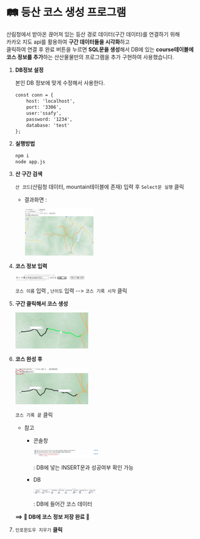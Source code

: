 # 🛤 등산 코스 생성 프로그램
산림청에서 받아온 끊어져 있는 등산 경로 데이터(구간 데이터)를 연결하기 위해<br>카카오 지도 api를 활용하여 **구간 데이터들을 시각화**하고<br>
클릭하여 연결 후 완료 버튼을 누르면 **SQL문을 생성**해서 DB에 있는 **course테이블에 코스 정보를 추가**하는 산산물물만의 프로그램을 추가 구현하여 사용했습니다.

1. **DB정보 설정**

    본인 DB 정보에 맞게 수정해서 사용한다.
    ```
    const conn = {  
        host: 'localhost',
        port: '3306',
        user:'ssafy',
        password: '1234',
        database: 'test'
    };
    ```
2. **실행방법**
    ```
    npm i
    node app.js
    ```
3. **산 구간 검색**

    ```산 코드```(산림청 데이터, mountain테이블에 존재) 입력 후 ```Select문 실행``` 클릭

    * 결과화면 :

        <img src="./img/산검색.png" width="40%" height="30%"></img>


4. **코스 정보 입력**

    <img src="./img/코스정보입력.png" width="40%" height="30%"></img>

    ```코스 이름``` 입력 ,  ```난이도``` 입력 --> ```코스 기록 시작``` 클릭


5. **구간 클릭해서 코스 생성**

    <img src="./img/코스클릭.png" width="40%" height="30%"></img>

6. **코스 완성 후**

    <img src="./img/코스기록완료.png" width="40%" height="30%"></img>

    ```코스 기록 끝``` 클릭
    * 참고

        * 콘솔창

            <img src="./img/참고1.png" width="40%" height="30%"></img>

            : DB에 넣는 INSERT문과 성공여부 확인 가능
        
        * DB

            <img src="./img/참고2.png" width="40%" height="30%"></img>

            : DB에 들어간 코스 데이터

    **==> 💾 DB에 코스 정보 저장 완료 💾**


7. ```인포윈도우 지우기``` **클릭**
    
    
